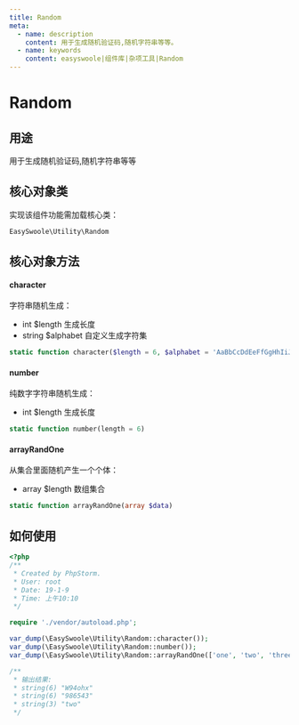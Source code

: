 ```yaml
---
title: Random
meta:
  - name: description
    content: 用于生成随机验证码,随机字符串等等。
  - name: keywords
    content: easyswoole|组件库|杂项工具|Random
---
```


# Random



## 用途

用于生成随机验证码,随机字符串等等



## 核心对象类

实现该组件功能需加载核心类：

```php
EasySwoole\Utility\Random
```



## 核心对象方法



#### character

字符串随机生成：

- int $length 生成长度
- string $alphabet 自定义生成字符集

```php
static function character($length = 6, $alphabet = 'AaBbCcDdEeFfGgHhIiJjKkLlMmNnOoPpQqRrSsTtUuVvWwXxYyZz0123456789')
```



#### number

纯数字字符串随机生成：

- int $length 生成长度

```php
static function number(length = 6)
```



#### arrayRandOne

从集合里面随机产生一个个体：

- array $length 数组集合

```php
static function arrayRandOne(array $data)
```



## 如何使用

```php
<?php
/**
 * Created by PhpStorm.
 * User: root
 * Date: 19-1-9
 * Time: 上午10:10
 */

require './vendor/autoload.php';

var_dump(\EasySwoole\Utility\Random::character());
var_dump(\EasySwoole\Utility\Random::number());
var_dump(\EasySwoole\Utility\Random::arrayRandOne(['one', 'two', 'three']));

/**
 * 输出结果:
 * string(6) "W94ohx"
 * string(6) "986543"
 * string(3) "two"
 */
```

